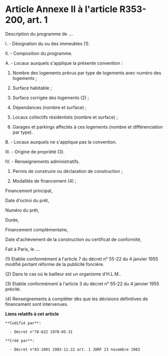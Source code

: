 # Article Annexe II à l'article R353-200, art. 1

Description du programme de ....

I. - Désignation du ou des immeubles (1).

II. - Composition du programme.

A. - Locaux auxquels s'applique la présente convention :

1. Nombre des logements prévus par type de logements avec numéro des logements ;

2. Surface habitable ;

3. Surface corrigée des logements (2) ;

4. Dépendances (nombre et surface) ;

5. Locaux collectifs résidentiels (nombre et surface) ;

6. Garages et parkings affectés à ces logements (nombre et différenciation par type).

B. - Locaux auxquels ne s'applique pas la convention.

III. - Origine de propriété (3).

IV. - Renseignements administratifs.

1. Permis de construire ou déclaration de construction ;

2. Modalités de financement (4) ;

Financement principal,

Date d'octroi du prêt,

Numéro du prêt,

Durée,

Financement complémentaire,

Date d'achèvement de la construction ou certificat de conformité,

Fait à Paris, le ....

(1) Etablie conformément à l'article 7 du décret n° 55-22 du 4 janvier 1955 modifié portant réforme de la publicité foncière.

(2) Dans le cas où le bailleur est un organisme d'H.L.M..

(3) Etablie conformément à l'article 3 du décret n° 55-22 du 4 janvier 1955 précité.

(4) Renseignements à compléter dès que les décisions définitives de financement sont intervenues.

**Liens relatifs à cet article**

	**Codifié par**:

	  - Décret n°78-622 1978-05-31

	**Créé par**:

	  - Décret n°83-1001 1983-11-22 art. 1 JORF 23 novembre 1983
